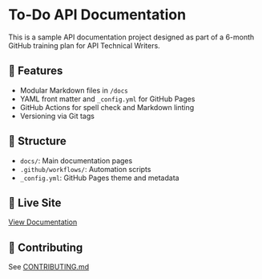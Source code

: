 # To-Do API Documentation

This is a sample API documentation project designed as part of a 6-month GitHub training plan for API Technical Writers.

## 🔧 Features

- Modular Markdown files in `/docs`
- YAML front matter and `_config.yml` for GitHub Pages
- GitHub Actions for spell check and Markdown linting
- Versioning via Git tags

## 📂 Structure

- `docs/`: Main documentation pages
- `.github/workflows/`: Automation scripts
- `_config.yml`: GitHub Pages theme and metadata

## 🚀 Live Site

[View Documentation](https://jwmarshall69.github.io/my-first-docs-repo/)

## 🤝 Contributing

See [CONTRIBUTING.md](https://github.com/jwmarshall69/my-first-docs-repo/blob/main/CONTRIBUTING.md)
